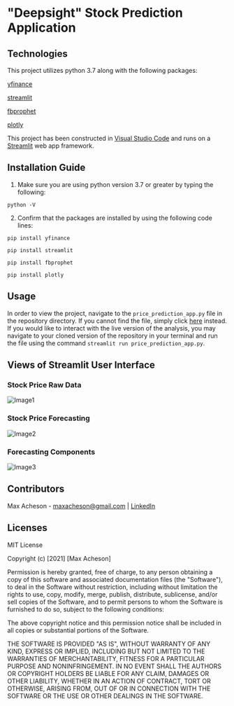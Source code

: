 # "Deepsight" Stock Prediction Application 

## Technologies

This project utilizes python 3.7 along with the following packages:

[yfinance](https://pypi.org/project/yfinance/)

[streamlit](https://streamlit.io/)

[fbprophet](https://pypi.org/project/fbprophet/)

[plotly](https://pypi.org/project/plotly/)

This project has been constructed in [Visual Studio Code](https://code.visualstudio.com/) and runs on a [Streamlit](https://streamlit.io/) web app framework.

## Installation Guide

1. Make sure you are using python version 3.7 or greater by typing the following:

`python -V`

2. Confirm that the packages are installed by using the following code lines:

`pip install yfinance`

`pip install streamlit`

`pip install fbprophet`

`pip install plotly`

## Usage

In order to view the project, navigate to the `price_prediction_app.py` file in the repository directory. If you cannot find the file, simply click [here](https://github.com/MaxAcheson/price_prediction_app/blob/main/price_prediction_app.py) instead. If you would like to interact with the live version of the analysis, you may navigate to your cloned version of the repository in your terminal and run the file using the command `streamlit run price_prediction_app.py`.

## Views of Streamlit User Interface

### Stock Price Raw Data
![Image1]()


### Stock Price Forecasting
![Image2]()

### Forecasting Components
![Image3]()


## Contributors

Max Acheson - maxacheson@gmail.com | [LinkedIn](https://www.linkedin.com/in/max-acheson-75093a19a/)

## Licenses

MIT License

Copyright (c) [2021] [Max Acheson]

Permission is hereby granted, free of charge, to any person obtaining a copy of this software and associated documentation files (the "Software"), to deal in the Software without restriction, including without limitation the rights to use, copy, modify, merge, publish, distribute, sublicense, and/or sell copies of the Software, and to permit persons to whom the Software is furnished to do so, subject to the following conditions:

The above copyright notice and this permission notice shall be included in all copies or substantial portions of the Software.

THE SOFTWARE IS PROVIDED "AS IS", WITHOUT WARRANTY OF ANY KIND, EXPRESS OR IMPLIED, INCLUDING BUT NOT LIMITED TO THE WARRANTIES OF MERCHANTABILITY, FITNESS FOR A PARTICULAR PURPOSE AND NONINFRINGEMENT. IN NO EVENT SHALL THE AUTHORS OR COPYRIGHT HOLDERS BE LIABLE FOR ANY CLAIM, DAMAGES OR OTHER LIABILITY, WHETHER IN AN ACTION OF CONTRACT, TORT OR OTHERWISE, ARISING FROM, OUT OF OR IN CONNECTION WITH THE SOFTWARE OR THE USE OR OTHER DEALINGS IN THE SOFTWARE.